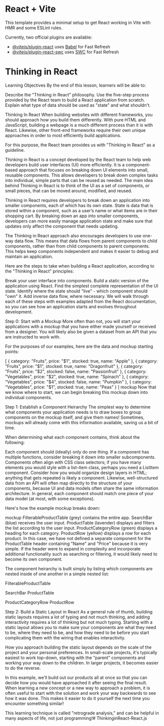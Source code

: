 # React + Vite

This template provides a minimal setup to get React working in Vite with HMR and some ESLint rules.

Currently, two official plugins are available:

- [@vitejs/plugin-react](https://github.com/vitejs/vite-plugin-react/blob/main/packages/plugin-react/README.md) uses [Babel](https://babeljs.io/) for Fast Refresh
- [@vitejs/plugin-react-swc](https://github.com/vitejs/vite-plugin-react-swc) uses [SWC](https://swc.rs/) for Fast Refresh


# Thinking in React
Learning Objectives
By the end of this lesson, learners will be able to:

Describe the "Thinking in React" philosophy.
Use the five-step process provided by the React team to build a React application from scratch.
Explain what type of data should be used as "state" and what shouldn't.

Thinking In React
When building websites with different frameworks, you should approach how you build them differently. With pure HTML and JavaScript, building a webpage is a much different process than it is with React. Likewise, other front-end frameworks require their own unique approaches in order to most efficiently build applications.

For this purpose, the React team provides us with "Thinking in React" as a guideline.

Thinking in React is a concept developed by the React team to help web developers build user interfaces (UI) more efficiently. It is a component-based approach that focuses on breaking down UI elements into small, reusable components. This allows developers to break down complex tasks into individual, simple parts that can be reused as needed. The main idea behind Thinking in React is to think of the UI as a set of components, or small pieces, that can be moved around, modified, and reused.

Thinking in React requires developers to break down an application into smaller components, each of which has its own state. State is data that is stored within a component, such as a user’s name or what items are in their shopping cart. By breaking down an app into smaller components, developers can more easily manage application state and make sure that updates only affect the component that needs updating.

The Thinking in React approach also encourages developers to use one-way data flow. This means that data flows from parent components to child components, rather than from child components to parent components. This helps keep components independent and makes it easier to debug and maintain an application.

Here are the steps to take when building a React application, according to the "Thinking in React" principles:

Break your user interface into components.
Build a static version of the application using React.
Find the simplest complete representation of the UI state.
Identify where the state should "live" - which component should "own" it.
Add inverse data flow, where necessary.
We will walk through each of these steps with examples adapted from the React documentation, so you can see how an application starts and evolves throughout development.


Step 0: Start with a Mockup
More often than not, you will start your applications with a mockup that you have either made yourself or received from a designer. You will likely also be given a dataset from an API that you are instructed to work with.

For the purposes of our examples, here are the data and mockup starting points:

[
  { category: "Fruits", price: "$1", stocked: true, name: "Apple" },
  { category: "Fruits", price: "$1", stocked: true, name: "Dragonfruit" },
  { category: "Fruits", price: "$2", stocked: false, name: "Passionfruit" },
  { category: "Vegetables", price: "$2", stocked: true, name: "Spinach" },
  { category: "Vegetables", price: "$4", stocked: false, name: "Pumpkin" },
  { category: "Vegetables", price: "$1", stocked: true, name: "Peas" }
]
mockup
Now that we know where to start, we can begin breaking this mockup down into individual components.


Step 1: Establish a Component Heirarchy
The simplest way to determine what components your application needs is to draw boxes to group components on the mockup itself, and give them names! Sometimes, mockups will already come with this information available, saving us a bit of time.

When determining what each component contains, think about the following:

Each component should (ideally) only do one thing. If a component has multiple functions, consider breaking it down into smaller subcomponents.
Components often align with CSS class selectors; if you have many elements you would style with a list-item class, perhaps you need a ListItem component.
Consider how you would organize design layers in HTML; anything that gets repeated is likely a component.
Likewise, well-structured data from an API will often map directly to the structure of your components, because UI and data models often share the same information architecture. In general, each component should match one piece of your data model (at most, with some exceptions).

Here's how the example mockup breaks down:

mockup
FilterableProductTable (grey) contains the entire app.
SearchBar (blue) receives the user input.
ProductTable (lavender) displays and filters the list according to the user input.
ProductCategoryRow (green) displays a heading for each category.
ProductRow (yellow) displays a row for each product.
In this case, we have not defined a separate component for the ProductTable header containing "Name" and "Price" because it is very simple. If the header were to expand in complexity and incorporate additional functionality such as searching or filtering, it would likely need to become its own component.

The component heirarchy is built simply by listing which components are nested inside of one another in a simple nested list:

FilterableProductTable

SearchBar
ProductTable

ProductCategoryRow
ProductRow

Step 2: Build a Static Layout in React
As a general rule of thumb, building static layouts requires a lot of typing and not much thinking, and adding interactivity requires a lot of thinking but not much typing. Starting with a static layout allows you to make sure your components are what they need to be, where they need to be, and how they need to be before you start complicating them with the wiring that enables interactivity.

How you approach building the static layout depends on the scale of the project and your personal preferences. In small-scale projects, it's typically easiest to work top-down, starting with the "parent" components and working your way down to the children. In larger projects, it becomes easier to do the reverse.

In this example, we'll build out our products all at once so that you can decide how you would have approached it after seeing the final result. When learning a new concept or a new way to approach a problem, it is often useful to start with the solution and work your way backwards to see how it was done. This makes it easier to do it yourself the next time you encounter something similar!

This learning technique is called "retrograde analysis," and can be helpful in many aspects of life, not just programming!# ThinkinginReact-React.js
